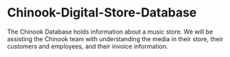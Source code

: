 # Chinook-Digital-Store-Database
The Chinook Database holds information about a music store. We will be assisting the Chinook team with understanding the media in their store, their customers and employees, and their invoice information.
